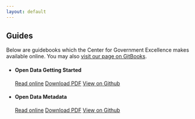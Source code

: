 ```yaml
---
layout: default
---
```


## Guides
Below are guidebooks which the Center for Government Excellence makes available online. You may also <a href="https://www.gitbook.com/@centerforgov">visit our page on GitBooks<a/>.

<ul class="list-group">
  <li class="list-group-item" href="https://www.gitbook.com/book/centerforgov/open-data-getting-started/details">
    <h4>Open Data Getting Started</h4>
    <p>
      <a href="http://centerforgov.gitbooks.io/open-data-getting-started/content/">Read online</a>
      <a href="https://www.gitbook.com/download/pdf/book/centerforgov/open-data-getting-started">Download PDF</a>
      <a href="https://github.com/centerforgov/open-data-getting-started">View on Github</a>
    </p>
  </li>
  <li class="list-group-item" href="https://www.gitbook.com/book/centerforgov/open-data-metadata-guide/details">
    <h4>Open Data Metadata</h4>
    <p>
      <a href="https://www.gitbook.com/read/book/centerforgov/open-data-metadata-guide">Read online</a>
      <a href="https://www.gitbook.com/download/pdf/book/centerforgov/open-data-metadata-guide">Download PDF</a>
      <a href="https://github.com/centerforgov/open-data-metadata-guide">View on Github</a>
    </p>
  </li>
</ul>
